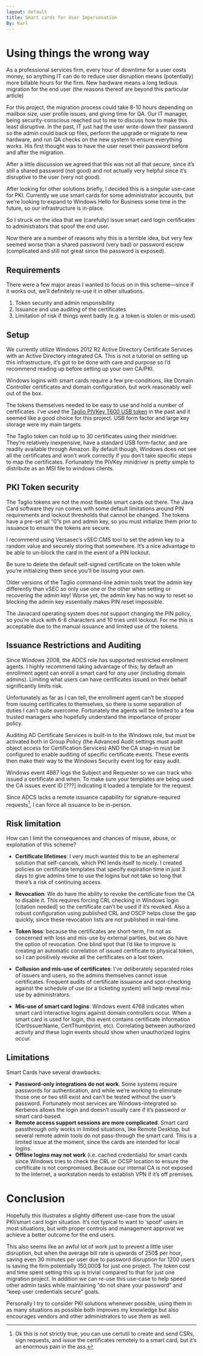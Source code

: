 ```yaml
---
layout: default
title: Smart cards for User Impersonation
By: Karl
---
```

# Using things the wrong way
As a professional services firm, every hour of downtime for a user costs money, so anything IT can do to reduce user disruption means (potentially) more billable hours for the firm. New hardware means a long tedious migration for the end user (the reasons thereof are beyond this particular article)

For this project, the migration process could take 8-10 hours depending on mailbox size, user profile issues, and giving time for QA. Our IT manager, being security-conscious reached out to me to discuss how to make this least disruptive. In the past, IT just had the user write-down their password so the admin could back up files, perform the upgrade or migrate to new hardware, and run QA checks on the new system to ensure everything works. His first thought was to have the user reset their password before and after the migration.

After a little discussion we agreed that this was not all that secure, since it’s still a shared password (not good) and not actually very helpful since it’s disruptive to the user (very not good).

After looking for other solutions briefly, I decided this is a singular use-case for PKI. Currently we use smart cards for some administrator accounts, but we’re looking to expand to Windows Hello for Business some time in the future, so our infrastructure is in-place.

So I struck on the idea that we (carefully) issue smart card login certificates to administrators that spoof the end user.

Now there are a number of reasons why this is a terrible idea, but very few seemed worse than a shared password (very bad) or password escrow (complicated and still not great since the password is exposed).

## Requirements
There were a few major areas I wanted to focus on in this scheme—since if it works out, we’ll definitely re-use it in other situations.

1. Token security and admin responsibility
2. Issuance and use auditing of the certificates
3. Limitation of risk if things went badly (e.g. a token is stolen or mis-used)

## Setup
We currently utilize Windows 2012 R2 Active Directory  Certificate Services with an Active Directory integrated CA. This is not a tutorial on setting up this infrastructure, it’s got to be done with care and purpose so I’d recommend reading up before setting up your own CA/PKI.

Windows logins with smart cards require a few pre-conditions, like Domain Controller certificates and domain configuration, but work reasonably well out of the box.

The tokens themselves needed to be easy to use and hold a number of certificates. I’ve used the [Taglio PIVKey T600 USB token](https://pivkey.com/) in the past and it seemed like a good choice for this project. USB form factor and large key storage were my main targets.

The Taglio token can hold up to 30 certificates using their minidriver. They’re relatively inexpensive, have a standard USB form-factor, and are readily available through Amazon. By default though, Windows does not see all the certificates and won’t work correctly if you don’t take specific steps to map the certificates. Fortunately the PIVKey minidriver is pretty simple to distribute as an MSI file to windows clients.

## PKI Token security
The Taglio tokens are not the most flexible smart cards out there. The Java Card software they run comes with some default limitations around PIN requirements and lockout thresholds that cannot be changed. The tokens have a pre-set all “0”s pin and admin key, so you must initialize them prior to issuance to ensure the tokens are secure.

I recommend using Versasec’s vSEC:CMS tool to set the admin key to a random value and securely storing that somewhere. It’s a nice advantage to be able to un-block the card in the event of a PIN lockout.

Be sure to delete the default self-signed certificate on the token while you’re initializing them since you’ll be issuing your own.

Older versions of the Taglio command-line admin tools treat the admin key differently than vSEC so only use one or the other when setting or recovering the admin key! Worse yet, the admin key has no way to reset so blocking the admin key essentially makes PIN reset impossible.

The Javacard operating system does not support changing the PIN policy, so you’re stuck with 6-8 characters and 10 tries until lockout. For me this is acceptable due to the manual issuance and limited use of the tokens.

## Issuance Restrictions and Auditing
Since Windows 2008, the ADCS role has supported restricted enrollment agents. I highly recommend taking advantage of this; by default an enrollment agent can enroll a smart card for *any* user (including domain admins). Limiting what users can have certificates issued on their behalf significantly limits risk.

Unfortunately as far as I can tell, the enrollment agent can’t be stopped from issuing certificates to themselves, so there is some separation of duties I can’t quite overcome. Fortunately the agents will be limited to a few trusted managers who hopefully understand the importance of proper policy.

Auditing AD Certificate Services is built-in to the Windows role, but must be activated both in Group Policy (the Advanced Audit settings must audit object access for Certification Services) AND the CA snap-in must be configured to enable auditing of specific certificate events. These events then make their way to the Windows Security event log for easy audit.

Windows event 4887 logs the Subject and Requester so we can track who issued a certificate and when. To make sure your templates are being used the CA issues event ID [???] indicating it loaded a template for the request.

Since ADCS lacks a remote issuance capability for signature-required requests[^1], I can force all issuance to be in-person.

[^1]:Ok this is not strictly true, you can use certutil to create and send CSRs, sign requests, and issue the certificates remotely to a smart card, but it’s an enormous pain in the ass.

## Risk limitation
How can I limit the consequences and chances of misuse, abuse, or exploitation of this scheme?

* **Certificate lifetimes**: I very much wanted this to be an ephemeral solution that self-cancels, which PKI lends itself to nicely. I created policies on certificate templates that specify expiration time in just 3 days to give admins time to use the logins but not take so long that there’s a risk of continuing access. 

* **Revocation**: We do have the ability to revoke the certificate from the CA to disable it. This requires forcing CRL checking in Windows login [citation needed] so the certificate can’t be used if it’s revoked. Also a robust configuration using published CRL and OSCP helps close the gap quickly, since these revocation lists are not published in real-time.

* **Token loss**: because the certificates are short-term, I’m not as concerned with loss and mis-use by external parties, but we do have the option of revocation. One blind spot that I’d like to improve is creating an automatic correlation of issued certificate to physical token, so I can positively revoke all the certificates on a lost token.

* **Collusion and mis-use of certificates**: I’ve deliberately separated roles of issuers and users, so the admins themselves cannot issue certificates. Frequent audits of certificate issuance and spot-checking against the schedule of use (or a ticketing system) will help reveal mis-use by administrators.

* **Mis-use of smart card logins**: Windows event 4768 indicates when smart card interactive logins against domain controllers occur. When a smart card  is used for login, this event contains certificate information (CertIssuerName, CertThumbprint, etc). Correlating between authorized activity and these login events should show when unauthorized logins occur.

## Limitations
Smart Cards have several drawbacks:
* **Password-only integrations do not work**. Some systems require passwords for authentication, and while we’re working to eliminate those one or two still exist and can’t be tested without the user’s password. Fortunately most services are Windows-integrated so Kerberos allows the login and doesn’t usually care if it’s password or smart card-based.
* **Remote access support sessions are more complicated**. Smart card passthrough only works in limited situations, like Remote Desktop, but several remote admin tools do not pass-through the smart card. This is a limited issue at the moment, since the cards are intended for local logins.
* **Offline logins may not work** (i.e. cached credentials) for smart cards since Windows tries to check the CRL or OCSP location to ensure the certificate is not compromised. Because our internal CA is not exposed to the Internet, a workstation needs to establish VPN if it’s off premises.

# Conclusion
Hopefully this illustrates a slightly different use-case from the usual PKI/smart card login situation. It’s not typical to want to ‘spoof’ users in most situations, but with proper controls and management approval we achieve a better outcome for the end users.

This also seems like an awful lot of work just to prevent a little user disruption, but when the average bill rate is upwards of 250$ per hour, saving even 30 minutes per user due to password disruption for 1200 users is saving the firm potentially 150,000$ for just one project. The token cost and time spent setting this up is trivial compared to that for just one migration project. In addition we can re-use this use-case to help speed other admin tasks while maintaining “do not share your password” and “keep user credentials secure” goals.

Personally I try to consider PKI solutions whenever possible, using them in as many situations as possible both improves my knowledge but also encourages vendors and other administrators to use them as well.